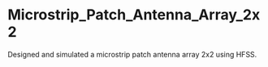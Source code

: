 # Microstrip_Patch_Antenna_Array_2x2
 Designed and simulated a microstrip patch antenna array 2x2 using HFSS.
